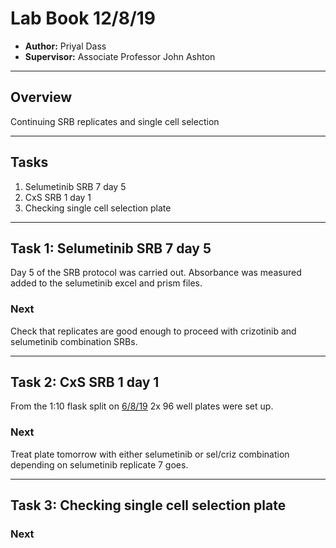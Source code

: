 # Lab Book 12/8/19
- **Author:** Priyal Dass
- **Supervisor:** Associate Professor John Ashton
------------------------------------------------------------------
## Overview

Continuing SRB replicates and single cell selection

------------------------------------------------------------------
## Tasks

1. Selumetinib SRB 7 day 5
2. CxS SRB 1 day 1
3. Checking single cell selection plate

------------------------------------------------------------------
## Task 1: Selumetinib SRB 7 day 5

Day 5 of the SRB protocol was carried out. Absorbance was measured added to the selumetinib excel and prism files.

### Next
Check that replicates are good enough to proceed with crizotinib and selumetinib combination SRBs.

------------------------------------------------------------------
## Task 2: CxS SRB 1 day 1

From the 1:10 flask split on [6/8/19](../Daily_lab_book/LB_19-08-06.md) 2x 96 well plates were set up.

### Next
Treat plate tomorrow with either selumetinib or sel/criz combination depending on selumetinib replicate 7 goes.

------------------------------------------------------------------
## Task 3: Checking single cell selection plate

### Next
